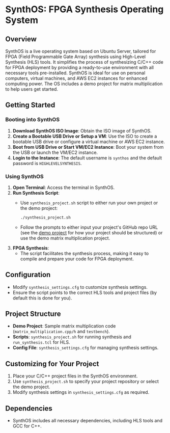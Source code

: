 # SynthOS: FPGA Synthesis Operating System

## Overview

SynthOS is a live operating system based on Ubuntu Server, tailored for FPGA (Field Programmable Gate Array) synthesis using High-Level Synthesis (HLS) tools. It simplifies the process of synthesizing C/C++ code for FPGA deployment by providing a ready-to-use environment with all necessary tools pre-installed. SynthOS is ideal for use on personal computers, virtual machines, and AWS EC2 instances for enhanced computing power. The OS includes a demo project for matrix multiplication to help users get started.

## Getting Started

### Booting into SynthOS

1. **Download SynthOS ISO Image**: Obtain the ISO image of SynthOS.
2. **Create a Bootable USB Drive or Setup a VM**: Use the ISO to create a bootable USB drive or configure a virtual machine or AWS EC2 instance.
3. **Boot from USB Drive or Start VM/EC2 Instance**: Boot your system from the USB or launch the VM/EC2 instance.
4. **Login to the Instance**: The default username is ```synthos``` and the default password is ```HIGHLEVELSYNTHESIS```.

### Using SynthOS

1. **Open Terminal**: Access the terminal in SynthOS.
2. **Run Synthesis Script**:
   - Use `synthesis_project.sh` script to either run your own project or the demo project:

     ```bash
     ./synthesis_project.sh
     ```
   - Follow the prompts to either input your project's GitHub repo URL (see the [demo project](https://github.com/mbulling/SynthOS/tree/main/project_src) for how your project should be structured) or use the demo matrix multiplication project.
3. **FPGA Synthesis**:
   - The script facilitates the synthesis process, making it easy to compile and prepare your code for FPGA deployment.

## Configuration

- Modify `synthesis_settings.cfg` to customize synthesis settings.
- Ensure the script points to the correct HLS tools and project files (by default this is done for you).

## Project Structure

- **Demo Project**: Sample matrix multiplication code (`matrix_multiplication.cpp/h` and `testbench`).
- **Scripts**: `synthesis_project.sh` for running synthesis and `run_synthesis.tcl` for HLS.
- **Config File**: `synthesis_settings.cfg` for managing synthesis settings.

## Customizing for Your Project

1. Place your C/C++ project files in the SynthOS environment.
2. Use `synthesis_project.sh` to specify your project repository or select the demo project.
3. Modify synthesis settings in `synthesis_settings.cfg` as required.

## Dependencies

- SynthOS includes all necessary dependencies, including HLS tools and GCC for C++.
